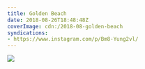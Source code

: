 ```yaml
---
title: Golden Beach
date: 2018-08-26T18:48:48Z
coverImage: cdn:/2018-08-golden-beach
syndications:
- https://www.instagram.com/p/Bm8-Yung2vl/
---
```


![](cdn:/2018-08-golden-beach?class=fw)

